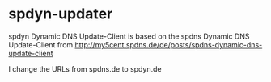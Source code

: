 # spdyn-updater
spdyn Dynamic DNS Update-Client is based on the spdns Dynamic DNS Update-Client from http://my5cent.spdns.de/de/posts/spdns-dynamic-dns-update-client

I change the URLs from spdns.de to spdyn.de
